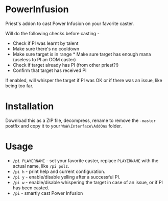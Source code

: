 # PowerInfusion
Priest's addon to cast Power Infusion on your favorite caster.

Will do the following checks before casting -
* Check if PI was learnt by talent
* Make sure there's no cooldown
* Make sure target is in range
* Make sure target has enough mana (useless to PI an OOM caster)
* Check if target already has PI (from other priest?!)
* Confirm that target has received PI 

If enabled, will whisper the target if PI was OK or if there was an issue, like being too far.

# Installation

Download this as a ZIP file, decompress, rename to remove the `-master` postfix and copy it to your `WoW\Interface\AddOns` folder.

# Usage

* `/pi PLAYERNAME` - set your favorite caster, replace `PLAYERNAME` with the actual name, like `/pi polz`.
* `/pi h` - print help and current configuration.
* `/pi y` - enable/disable yelling after a successful PI.
* `/pi w` - enable/disable whispering the target in case of an issue, or if PI has been casted.
* `/pi` - smartly cast Power Infusion
